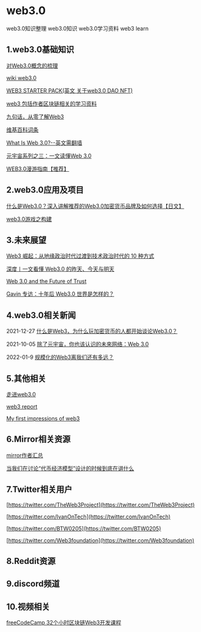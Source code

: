 # web3.0
web3.0知识整理 web3.0知识 web3.0学习资料 web3 learn

## 1.web3.0基础知识
[对Web3.0概念的梳理](https://rustmagazine.github.io/rust_magazine_2021/chapter_6/web3-part1.html)

[wiki web3.0](https://wiki.mbalib.com/zh-tw/Web_3.0)

[WEB3 STARTER PACK(英文 关于web3.0 DAO NFT)](https://www.notion.so/WEB3-STARTER-PACK-5a922714348e4a7cbaa45b2f0a8861bd)

[web3 包括作者区块链相关的学习资料](https://docs.worklife.vip/web/#/19/2000)

[九句话，从零了解Web3](https://theblockbeats.info/news/28748)

[维基百科词条](https://zh.wikipedia.org/wiki/Web3)

[What Is Web 3.0?--英文需翻墙](https://coinmarketcap.com/alexandria/article/what-is-web-3-0)

[元宇宙系列之三：一文读懂Web 3.0](http://www.woshipm.com/it/5261307.html)

[WEB3.0漫游指南【推荐】](https://mirror.xyz/tannhauser2049.eth/vPrV-lqGjFpT2VWT4kDvtjhZayxm6n8ym7ra4wiegSc)

## 2.web3.0应用及项目
[什么是Web3.0？深入讲解推荐的Web3.0加密货币品牌及如何选择【日文】](https://fisco.jp/media/web3-crypto/)

[web3.0游戏之构建](https://mp.weixin.qq.com/s/LorvSS9JedrPeUnW6-5Hdg)

## 3.未来展望
[Web3 崛起：从地缘政治时代过渡到技术政治时代的 10 种方式](https://www.chaincatcher.com/article/2067627)

[深度丨一文看懂 Web3.0 的昨天、今天与明天](https://cointelegraphcn.com/news/web30-future)

[Web 3.0 and the Future of Trust](https://a16z.com/2019/11/12/the-end-of-centralization-and-the-future-of-trust/)

[Gavin 专访：十年后 Web3.0 世界是怎样的？](https://mp.weixin.qq.com/s/UgdrwmBf569lFbAiMQyjLw)



## 4.web3.0相关新闻
2021-12-27 [什么是Web3，为什么玩加密货币的人都开始谈论Web3.0？](https://www.techbang.com/posts/92980-web3-cryptocurrency)

2021-10-05 [除了元宇宙，你也该认识的未來网络：Web 3.0](https://buzzorange.com/techorange/2021/10/05/what-is-web3/)

2022-01-9 [规模化的Web3离我们还有多远？](https://www.bitpush.news/articles/2114411)

## 5.其他相关

[走进web3.0](https://www.bmpi.dev/dev/glimpse-of-web3/)

[web3 report](https://consensys.net/reports/web3-report-q3-2021/)

[My first impressions of web3](https://moxie.org/2022/01/07/web3-first-impressions.html)


## 6.Mirror相关资源
[mirror作者汇总](https://zlexdl.notion.site/1ab3c1114b5a47ecb8480faf78dbde84?v=b618a6f201c74139a244782ad04bece4)

[当我们在讨论“代币经济模型”设计的时候到底在讲什么](https://mirror.xyz/0xdaodao.eth/iCGiNziFp8yTNTEHC60xXxNz7OLfe8W5zegVv8DP9is) 

## 7.Twitter相关用户
[https://twitter.com/TheWeb3Project](https://twitter.com/TheWeb3Project)

[https://twitter.com/IvanOnTech](https://twitter.com/IvanOnTech)

[https://twitter.com/BTW0205](https://twitter.com/BTW0205)

[https://twitter.com/Web3foundation](https://twitter.com/Web3foundation)

     
## 8.Reddit资源

## 9.discord频道

## 10.视频相关

[freeCodeCamp 32个小时区块链Web3开发课程](https://www.bilibili.com/video/BV1E94y1m7J5)



